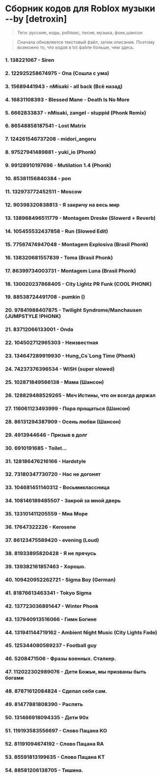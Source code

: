 # Сборник кодов для Roblox музыки --by [detroxin]

>Теги: русские, коды, роблокс, песня, музыка, фонк,шансон

>Сначала обновляется текстовый файл, затем описание. Поэтому возможно то, что кодов в txt файле больше, чем здесь.

### 1. 138221067 - Siren
### 2. 122925258674975 - Ona (Сошла с ума)
### 3. 15689441943 - nMisaki - all back (Всё назад)
### 4. 16831108393 - Blessed Mane - Death Is No More
### 5. 6662833837 - nMisaki, zangel - stuppid (Phonk Remix)
### 6. 86548858187541 - Lost Matrix
### 7. 124261546737208 - midori_angeru
### 8. 97527941489881 - yuki_io (Phonk)
### 9. 99128910197696 - Mutilation 1.4 (Phonk)
### 10. 85381156840384 - pon
### 11. 132973772452511 - Moscow
### 12. 90398320838813 - Я закричу на весь мир
### 13. 138968496511779 - Montagem Dreske (Slowerd + Reverb)
### 14. 105455532437858 - Run (Slowed Edit)
### 15. 77567474947048 - Montagem Explosiva (Brasil Phonk)
### 16. 138320681557839 - Toma (Brasil Phonk)
### 17. 86399734003731 - Montagem Luna (Brasil Phonk)
### 18. 130020237868405 - City Lightz PR Funk (COOL PHONK)
### 19. 88538724491708 - pumkin ()
### 20. 97841988407875 - Twilight Syndrome/Manchausen (JUMPSTYLE !PHONK)
### 21. 83712066133001 - Onda
### 22. 104502712965303 - Неизвестная
### 23. 134647289919930 - Hung_Cs`Long Time (Phonk)
### 24. 74237376396534 - WISH (super slowed)
### 25. 102871849566138 - Мама (Шансон)
### 26. 128829488529265 - Меч Истины, что он всегда держал
### 27. 116061123493999 - Пора прощаться (Шансон)
### 28. 86131294387909 - Осень любви (Шансон)
### 29. 4913944646 - Призыв в долг
### 30. 6910191685 - Toilet...
### 31. 128186476216166 - Hardstyle
### 32. 73180347730720 - Нас не догонят
### 33. 104681451140312 - Восьмиклассница
### 34. 108146189485507 - Закрой за мной дверь
### 35. 133101411205559 - Миа Море
### 36. 17647322226 - Kerosene
### 37. 86123475589420 - evening (Loud)
### 38. 81933895820428 - Я не прячусь
### 39. 139382161857463 - Хорошо.
### 40. 109420952262721 - Sigma Boy (German)
### 41. 81876613463341 - Tokyo Sigma
### 42. 137723036891447 - Winter Phonk
### 43. 137940913516066 - Гимн Богине
### 44. 131941144719162 - Ambient Night Music (City Lights Fade)
### 45. 125344080589237 - Football guy
### 46. 5208471506 - Фразы военных. Сталкер.
### 47. 112022302989076 - Дети Божьи, мы призваны быть богами
### 48. 87871612084824 - Сделал себя сам.
### 49. 81477881808390 - Распять
### 50. 131466918094335 - Дети 90х
### 51. 119193583556697 - Слово Пацана KO
### 52. 81191094674192 - Слово Пацана RA
### 53. 85591813199635 - Слово Пацана KT
### 54. 88581206138705 - Тишина. 
